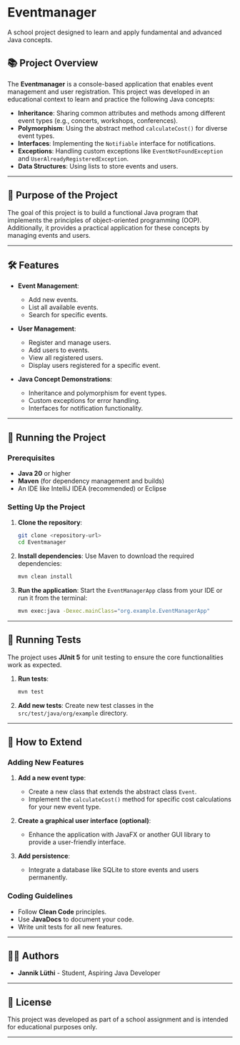 # Eventmanager

A school project designed to learn and apply fundamental and advanced Java concepts.

## 📚 Project Overview

The **Eventmanager** is a console-based application that enables event management and user registration. This project was developed in an educational context to learn and practice the following Java concepts:

- **Inheritance**: Sharing common attributes and methods among different event types (e.g., concerts, workshops, conferences).
- **Polymorphism**: Using the abstract method `calculateCost()` for diverse event types.
- **Interfaces**: Implementing the `Notifiable` interface for notifications.
- **Exceptions**: Handling custom exceptions like `EventNotFoundException` and `UserAlreadyRegisteredException`.
- **Data Structures**: Using lists to store events and users.

---

## 🎯 Purpose of the Project

The goal of this project is to build a functional Java program that implements the principles of object-oriented programming (OOP). Additionally, it provides a practical application for these concepts by managing events and users.

---

## 🛠️ Features

- **Event Management**:
  - Add new events.
  - List all available events.
  - Search for specific events.

- **User Management**:
  - Register and manage users.
  - Add users to events.
  - View all registered users.
  - Display users registered for a specific event.

- **Java Concept Demonstrations**:
  - Inheritance and polymorphism for event types.
  - Custom exceptions for error handling.
  - Interfaces for notification functionality.

---

## 🚀 Running the Project

### Prerequisites

- **Java 20** or higher
- **Maven** (for dependency management and builds)
- An IDE like IntelliJ IDEA (recommended) or Eclipse

### Setting Up the Project

1. **Clone the repository**:
   ```bash
   git clone <repository-url>
   cd Eventmanager
   ```

2. **Install dependencies**:
   Use Maven to download the required dependencies:
   ```bash
   mvn clean install
   ```

3. **Run the application**:
   Start the `EventManagerApp` class from your IDE or run it from the terminal:
   ```bash
   mvn exec:java -Dexec.mainClass="org.example.EventManagerApp"
   ```

---

## 🧪 Running Tests

The project uses **JUnit 5** for unit testing to ensure the core functionalities work as expected.

1. **Run tests**:
   ```bash
   mvn test
   ```

2. **Add new tests**:
   Create new test classes in the `src/test/java/org/example` directory.

---

## 🌟 How to Extend

### Adding New Features

1. **Add a new event type**:
   - Create a new class that extends the abstract class `Event`.
   - Implement the `calculateCost()` method for specific cost calculations for your new event type.

2. **Create a graphical user interface (optional)**:
   - Enhance the application with JavaFX or another GUI library to provide a user-friendly interface.

3. **Add persistence**:
   - Integrate a database like SQLite to store events and users permanently.

### Coding Guidelines

- Follow **Clean Code** principles.
- Use **JavaDocs** to document your code.
- Write unit tests for all new features.

---

## 👨‍💻 Authors

- **Jannik Lüthi** - Student, Aspiring Java Developer

---

## 📜 License

This project was developed as part of a school assignment and is intended for educational purposes only.

---
